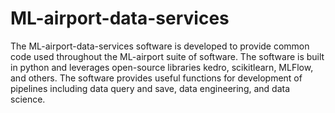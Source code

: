 # ML-airport-data-services
The ML-airport-data-services software is developed to provide common code used throughout the ML-airport suite of software. The software is built in python and leverages open-source libraries kedro, scikitlearn, MLFlow, and others. The software provides useful functions for development of pipelines including data query and save, data engineering, and data science.
